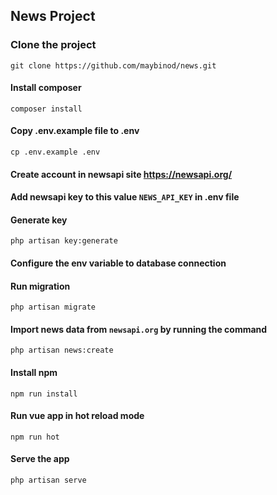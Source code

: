 ## News Project

### Clone the project
```
git clone https://github.com/maybinod/news.git
```
#### Install composer
````
composer install
````

#### Copy .env.example file to .env
````
cp .env.example .env
````

#### Create account in newsapi site https://newsapi.org/

#### Add newsapi key to this value `NEWS_API_KEY` in .env file

#### Generate key
````
php artisan key:generate
````

#### Configure the env variable to database connection

#### Run migration
````
php artisan migrate
````

#### Import news data from `newsapi.org` by running the command
````
php artisan news:create
````

#### Install npm
````
npm run install
````

#### Run vue app in hot reload mode
````
npm run hot
````

#### Serve the app
````
php artisan serve
````
